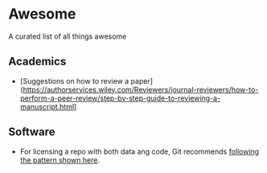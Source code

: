 # Awesome
A curated list of all things awesome

## Academics

- [Suggestions on how to review a paper](https://authorservices.wiley.com/Reviewers/journal-reviewers/how-to-perform-a-peer-review/step-by-step-guide-to-reviewing-a-manuscript.html]

## Software

- For licensing a repo with both data ang code, Git recommends [following the pattern shown here](https://github.com/github/choosealicense.com#license).
